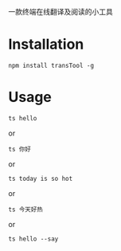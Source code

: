 一款终端在线翻译及阅读的小工具

# Installation

```
npm install transTool -g
```

# Usage

```
ts hello
```
or

```
ts 你好
```
or

```
ts today is so hot
```
or

```
ts 今天好热
```
or

```
ts hello --say
```
